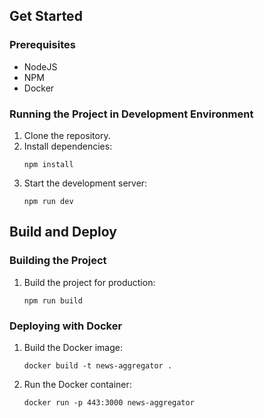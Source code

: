 ## Get Started

### Prerequisites

-   NodeJS
-   NPM
-   Docker

### Running the Project in Development Environment

1. Clone the repository.
2. Install dependencies:
    ```
    npm install
    ```
3. Start the development server:
    ```
    npm run dev
    ```

## Build and Deploy

### Building the Project

1. Build the project for production:
    ```
    npm run build
    ```

### Deploying with Docker

1. Build the Docker image:
    ```
    docker build -t news-aggregator .
    ```
2. Run the Docker container:
    ```
    docker run -p 443:3000 news-aggregator
    ```
